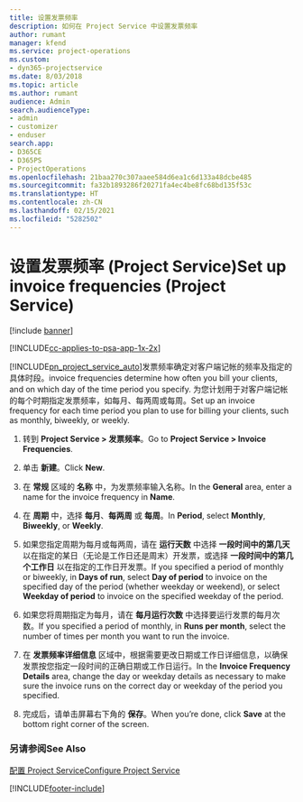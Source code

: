 ```yaml
---
title: 设置发票频率
description: 如何在 Project Service 中设置发票频率
author: rumant
manager: kfend
ms.service: project-operations
ms.custom:
- dyn365-projectservice
ms.date: 8/03/2018
ms.topic: article
ms.author: rumant
audience: Admin
search.audienceType:
- admin
- customizer
- enduser
search.app:
- D365CE
- D365PS
- ProjectOperations
ms.openlocfilehash: 21baa270c307aaee584d6ea1c6d133a48dcbe485
ms.sourcegitcommit: fa32b1893286f20271fa4ec4be8fc68bd135f53c
ms.translationtype: HT
ms.contentlocale: zh-CN
ms.lasthandoff: 02/15/2021
ms.locfileid: "5282502"
---
```

# <a name="set-up-invoice-frequencies-project-service"></a><span data-ttu-id="bfa17-103">设置发票频率 (Project Service)</span><span class="sxs-lookup"><span data-stu-id="bfa17-103">Set up invoice frequencies (Project Service)</span></span>

[!include [banner](../includes/psa-now-project-operations.md)]

[!INCLUDE[cc-applies-to-psa-app-1x-2x](../includes/cc-applies-to-psa-app-1x-2x.md)]

[!INCLUDE[pn_project_service_auto](../includes/pn-project-service-auto.md)]<span data-ttu-id="bfa17-104">发票频率确定对客户端记帐的频率及指定的具体时段。</span><span class="sxs-lookup"><span data-stu-id="bfa17-104">invoice frequencies determine how often you bill your clients, and on which day of the time period you specify.</span></span> <span data-ttu-id="bfa17-105">为您计划用于对客户端记帐的每个时期指定发票频率，如每月、每两周或每周。</span><span class="sxs-lookup"><span data-stu-id="bfa17-105">Set up an invoice frequency for each time period you plan to use for billing your clients, such as monthly, biweekly, or weekly.</span></span>  
  
1.  <span data-ttu-id="bfa17-106">转到 **Project Service > 发票频率**。</span><span class="sxs-lookup"><span data-stu-id="bfa17-106">Go to **Project Service > Invoice Frequencies**.</span></span>  
  
2.  <span data-ttu-id="bfa17-107">单击 **新建**。</span><span class="sxs-lookup"><span data-stu-id="bfa17-107">Click **New**.</span></span>  
  
3.  <span data-ttu-id="bfa17-108">在 **常规** 区域的 **名称** 中，为发票频率输入名称。</span><span class="sxs-lookup"><span data-stu-id="bfa17-108">In the **General** area, enter a name for the invoice frequency in **Name**.</span></span>  
  
4.  <span data-ttu-id="bfa17-109">在 **周期** 中，选择 **每月**、**每两周** 或 **每周**。</span><span class="sxs-lookup"><span data-stu-id="bfa17-109">In **Period**, select **Monthly**, **Biweekly**, or **Weekly**.</span></span>  
  
5.  <span data-ttu-id="bfa17-110">如果您指定周期为每月或每两周，请在 **运行天数** 中选择 **一段时间中的第几天** 以在指定的某日（无论是工作日还是周末）开发票，或选择 **一段时间中的第几个工作日** 以在指定的工作日开发票。</span><span class="sxs-lookup"><span data-stu-id="bfa17-110">If you specified a period of monthly or biweekly, in **Days of run**, select **Day of period** to invoice on the specified day of the period (whether weekday or weekend), or select **Weekday of period** to invoice on the specified weekday of the period.</span></span>  
  
6.  <span data-ttu-id="bfa17-111">如果您将周期指定为每月，请在 **每月运行次数** 中选择要运行发票的每月次数。</span><span class="sxs-lookup"><span data-stu-id="bfa17-111">If you specified a period of monthly, in **Runs per month**, select the number of times per month you want to run the invoice.</span></span>  
  
7.  <span data-ttu-id="bfa17-112">在 **发票频率详细信息** 区域中，根据需要更改日期或工作日详细信息，以确保发票按您指定一段时间的正确日期或工作日运行。</span><span class="sxs-lookup"><span data-stu-id="bfa17-112">In the **Invoice Frequency Details** area, change the day or weekday details as necessary to make sure the invoice runs on the correct day or weekday of the period you specified.</span></span>  
  
8.  <span data-ttu-id="bfa17-113">完成后，请单击屏幕右下角的 **保存**。</span><span class="sxs-lookup"><span data-stu-id="bfa17-113">When you’re done, click **Save** at the bottom right corner of the screen.</span></span>  
  
### <a name="see-also"></a><span data-ttu-id="bfa17-114">另请参阅</span><span class="sxs-lookup"><span data-stu-id="bfa17-114">See Also</span></span>  
 [<span data-ttu-id="bfa17-115">配置 Project Service</span><span class="sxs-lookup"><span data-stu-id="bfa17-115">Configure Project Service</span></span>](../psa/configure.md)


[!INCLUDE[footer-include](../includes/footer-banner.md)]